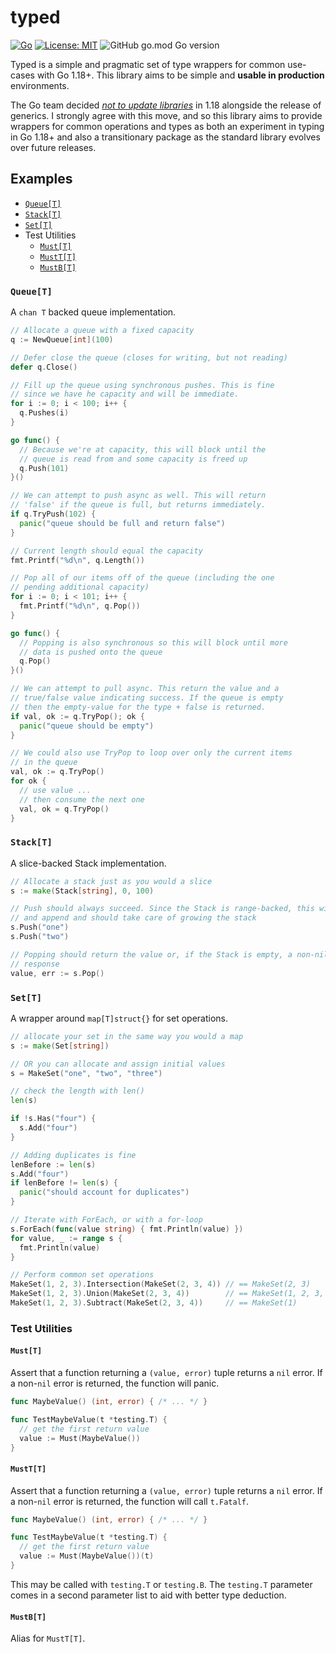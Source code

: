 # typed
[![Go](https://github.com/JohnMurray/typed/actions/workflows/go.yml/badge.svg?branch=main)](https://github.com/JohnMurray/typed/actions/workflows/go.yml)
 [![License: MIT](https://img.shields.io/badge/License-MIT-yellow.svg)](https://opensource.org/licenses/MIT)
 ![GitHub go.mod Go version](https://img.shields.io/github/go-mod/go-version/johnmurray/typed)

Typed is a simple and pragmatic set of type wrappers for common use-cases with Go 1.18+. This library
aims to be simple and __usable in production__ environments.

The Go team decided [_not to update libraries_][no_change] in 1.18 alongside the release of generics.
I strongly agree with this move, and so this library aims to provide wrappers for common operations
and types as both an experiment in typing in Go 1.18+ and also a transitionary package as the standard
library evolves over future releases.


## Examples

  + [`Queue[T]`](#queuet)
  + [`Stack[T]`](#stackt)
  + [`Set[T]`](#sett)
  + Test Utilities
    + [`Must[T]`](#mustt)
    + [`MustT[T]`](#musttt)
    + [`MustB[T]`](#mustbt)

### `Queue[T]`

A `chan T` backed queue implementation.

```go
// Allocate a queue with a fixed capacity
q := NewQueue[int](100)

// Defer close the queue (closes for writing, but not reading)
defer q.Close()

// Fill up the queue using synchronous pushes. This is fine
// since we have he capacity and will be immediate.
for i := 0; i < 100; i++ {
  q.Pushes(i)
}

go func() {
  // Because we're at capacity, this will block until the
  // queue is read from and some capacity is freed up
  q.Push(101)
}()

// We can attempt to push async as well. This will return
// 'false' if the queue is full, but returns immediately.
if q.TryPush(102) {
  panic("queue should be full and return false")
}

// Current length should equal the capacity
fmt.Printf("%d\n", q.Length())

// Pop all of our items off of the queue (including the one
// pending additional capacity)
for i := 0; i < 101; i++ {
  fmt.Printf("%d\n", q.Pop())
}

go func() {
  // Popping is also synchronous so this will block until more
  // data is pushed onto the queue
  q.Pop()
}()

// We can attempt to pull async. This return the value and a
// true/false value indicating success. If the queue is empty
// then the empty-value for the type + false is returned.
if val, ok := q.TryPop(); ok {
  panic("queue should be empty")
}

// We could also use TryPop to loop over only the current items
// in the queue
val, ok := q.TryPop()
for ok {
  // use value ...
  // then consume the next one
  val, ok = q.TryPop()
}
```

### `Stack[T]`

A slice-backed Stack implementation.

```go
// Allocate a stack just as you would a slice
s := make(Stack[string], 0, 100)

// Push should always succeed. Since the Stack is range-backed, this will use
// and append and should take care of growing the stack
s.Push("one")
s.Push("two")

// Popping should return the value or, if the Stack is empty, a non-nil error
// response
value, err := s.Pop()
```

### `Set[T]`

A wrapper around `map[T]struct{}` for set operations.

```go
// allocate your set in the same way you would a map
s := make(Set[string])

// OR you can allocate and assign initial values
s = MakeSet("one", "two", "three")

// check the length with len()
len(s)

if !s.Has("four") {
  s.Add("four")
}

// Adding duplicates is fine
lenBefore := len(s)
s.Add("four")
if lenBefore != len(s) {
  panic("should account for duplicates")
}

// Iterate with ForEach, or with a for-loop
s.ForEach(func(value string) { fmt.Println(value) })
for value, _ := range s {
  fmt.Println(value)
}

// Perform common set operations
MakeSet(1, 2, 3).Intersection(MakeSet(2, 3, 4)) // == MakeSet(2, 3)
MakeSet(1, 2, 3).Union(MakeSet(2, 3, 4))        // == MakeSet(1, 2, 3, 4)
MakeSet(1, 2, 3).Subtract(MakeSet(2, 3, 4))     // == MakeSet(1)
```

### Test Utilities

#### `Must[T]`

Assert that a function returning a `(value, error)` tuple returns a `nil`
error. If a non-`nil` error is returned, the function will panic.

```go
func MaybeValue() (int, error) { /* ... */ }

func TestMaybeValue(t *testing.T) {
  // get the first return value
  value := Must(MaybeValue())
}
```

#### `MustT[T]`

Assert that a function returning a `(value, error)` tuple returns a `nil`
error. If a non-`nil` error is returned, the function will call `t.Fatalf`.

```go
func MaybeValue() (int, error) { /* ... */ }

func TestMaybeValue(t *testing.T) {
  // get the first return value
  value := Must(MaybeValue())(t)
}
```

This may be called with `testing.T` or `testing.B`. The `testing.T` parameter
comes in a second parameter list to aid with better type deduction.

#### `MustB[T]`

Alias for `MustT[T]`.


  [no_change]: https://github.com/golang/go/issues/48918